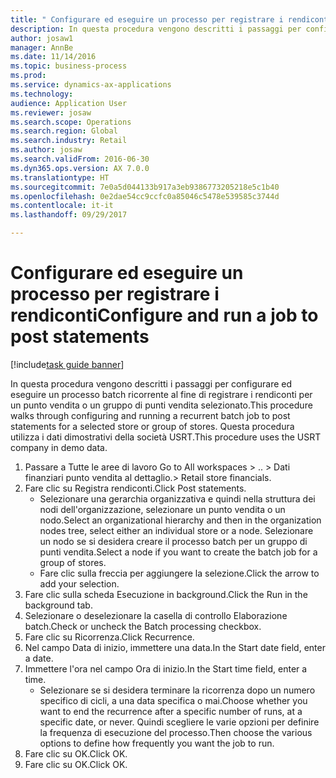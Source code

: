 ```yaml
--- 
title: " Configurare ed eseguire un processo per registrare i rendiconti"
description: In questa procedura vengono descritti i passaggi per configurare ed eseguire un processo batch ricorrente al fine di registrare i rendiconti per un punto vendita o un gruppo di punti vendita selezionato.
author: josaw1
manager: AnnBe
ms.date: 11/14/2016
ms.topic: business-process
ms.prod: 
ms.service: dynamics-ax-applications
ms.technology: 
audience: Application User
ms.reviewer: josaw
ms.search.scope: Operations
ms.search.region: Global
ms.search.industry: Retail
ms.author: josaw
ms.search.validFrom: 2016-06-30
ms.dyn365.ops.version: AX 7.0.0
ms.translationtype: HT
ms.sourcegitcommit: 7e0a5d044133b917a3eb9386773205218e5c1b40
ms.openlocfilehash: 0e2dae54cc9ccfc0a85046c5478e539585c3744d
ms.contentlocale: it-it
ms.lasthandoff: 09/29/2017

---
```

# <a name="configure-and-run-a-job-to-post-statements"></a><span data-ttu-id="9f474-103"> Configurare ed eseguire un processo per registrare i rendiconti</span><span class="sxs-lookup"><span data-stu-id="9f474-103">Configure and run a job to post statements</span></span>

[!include[task guide banner](../includes/task-guide-banner.md)]

<span data-ttu-id="9f474-104">In questa procedura vengono descritti i passaggi per configurare ed eseguire un processo batch ricorrente al fine di registrare i rendiconti per un punto vendita o un gruppo di punti vendita selezionato.</span><span class="sxs-lookup"><span data-stu-id="9f474-104">This procedure walks through configuring and running a recurrent batch job to post statements for a selected store or group of stores.</span></span> <span data-ttu-id="9f474-105">Questa procedura utilizza i dati dimostrativi della società USRT.</span><span class="sxs-lookup"><span data-stu-id="9f474-105">This procedure uses the USRT company in demo data.</span></span>

1. <span data-ttu-id="9f474-106">Passare a Tutte le aree di lavoro </span><span class="sxs-lookup"><span data-stu-id="9f474-106">Go to All workspaces > ..</span></span> <span data-ttu-id="9f474-107">> Dati finanziari punto vendita al dettaglio.</span><span class="sxs-lookup"><span data-stu-id="9f474-107">> Retail store financials.</span></span>
2. <span data-ttu-id="9f474-108">Fare clic su Registra rendiconti.</span><span class="sxs-lookup"><span data-stu-id="9f474-108">Click Post statements.</span></span>
    * <span data-ttu-id="9f474-109">Selezionare una gerarchia organizzativa e quindi nella struttura dei nodi dell'organizzazione, selezionare un punto vendita o un nodo.</span><span class="sxs-lookup"><span data-stu-id="9f474-109">Select an organizational hierarchy and then in the organization nodes tree, select either an individual store or a node.</span></span> <span data-ttu-id="9f474-110">Selezionare un nodo se si desidera creare il processo batch per un gruppo di punti vendita.</span><span class="sxs-lookup"><span data-stu-id="9f474-110">Select a node if you want to create the batch job for a group of stores.</span></span>  
    * <span data-ttu-id="9f474-111">Fare clic sulla freccia per aggiungere la selezione.</span><span class="sxs-lookup"><span data-stu-id="9f474-111">Click the arrow to add your selection.</span></span>  
3. <span data-ttu-id="9f474-112">Fare clic sulla scheda Esecuzione in background.</span><span class="sxs-lookup"><span data-stu-id="9f474-112">Click the Run in the background tab.</span></span>
4. <span data-ttu-id="9f474-113">Selezionare o deselezionare la casella di controllo Elaborazione batch.</span><span class="sxs-lookup"><span data-stu-id="9f474-113">Check or uncheck the Batch processing checkbox.</span></span>
5. <span data-ttu-id="9f474-114">Fare clic su Ricorrenza.</span><span class="sxs-lookup"><span data-stu-id="9f474-114">Click Recurrence.</span></span>
6. <span data-ttu-id="9f474-115">Nel campo Data di inizio, immettere una data.</span><span class="sxs-lookup"><span data-stu-id="9f474-115">In the Start date field, enter a date.</span></span>
7. <span data-ttu-id="9f474-116">Immettere l'ora nel campo Ora di inizio.</span><span class="sxs-lookup"><span data-stu-id="9f474-116">In the Start time field, enter a time.</span></span>
    * <span data-ttu-id="9f474-117">Selezionare se si desidera terminare la ricorrenza dopo un numero specifico di cicli, a una data specifica o mai.</span><span class="sxs-lookup"><span data-stu-id="9f474-117">Choose whether you want to end the recurrence after a specific number of runs, at a specific date, or never.</span></span> <span data-ttu-id="9f474-118">Quindi scegliere le varie opzioni per definire la frequenza di esecuzione del processo.</span><span class="sxs-lookup"><span data-stu-id="9f474-118">Then choose the various options to define how frequently you want the job to run.</span></span>  
8. <span data-ttu-id="9f474-119">Fare clic su OK.</span><span class="sxs-lookup"><span data-stu-id="9f474-119">Click OK.</span></span>
9. <span data-ttu-id="9f474-120">Fare clic su OK.</span><span class="sxs-lookup"><span data-stu-id="9f474-120">Click OK.</span></span>


